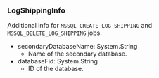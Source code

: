 ### LogShippingInfo
Additional info for `MSSQL_CREATE_LOG_SHIPPING` and
`MSSQL_DELETE_LOG_SHIPPING` jobs.

- secondaryDatabaseName: System.String
  - Name of the secondary database.
- databaseFid: System.String
  - ID of the database.
